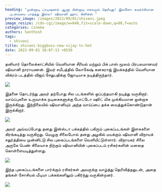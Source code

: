 ```yaml
---
heading: "முன்னாடி ட்ரடிஷனல் ஆனா பின்னாடி சகலமும் தெரியுது! இவளோ கவர்ச்சியான
  புடவையை பாத்தது இல்ல! ஷிவானி ஹாட் கிளிக்ஸ் "
preview_image: /images/2022/09/01/shivani.jpeg
image_resize: /cdn-cgi/image/w=640,fit=scale-down,q=80,f=auto
categories: cinema
authors: Santhosh
tags:
  - shivani
title: shivani-biggboss-new-vijay-tv-hot
date: 2022-09-01 10:07:13 +0530
---
```

தனியார் தொலைக்காட்சியில் வெளியான சீரியல் மற்றும் பிக் பாஸ் மூலம் பிரபலமானவர் ஷிவானி நாராயணன். இவர் சமீபத்தில் லோகேஷ் கனகராஜ் இயக்கத்தில் வெளியான விக்ரம் படத்தில் விஜய் சேதுபதிக்கு ஜோடியாக நடித்திருந்தார்.

![](/images/2022/09/01/shivani-biggboss-new-vijay-tv-hot2.jpeg)

இதனை தொடர்ந்து அவர் தற்போது சில படங்களில் ஒப்பந்தமாகி நடித்து வருகிறார். வாய்ப்புகளை உருவாக்க நடிகைகளுக்கு போட்டோ ஷூட் மிக முக்கியமான ஒன்றாக இருக்கிறது. இந்நிலையில் ஷிவானியும் அந்த வாய்ப்பை தக்க வைத்துக்கொண்டுதான் இருக்கிறார்.

![](/images/2022/09/01/shivani-biggboss-new-vijay-tv-hot.jpeg)

அவர் அவ்வப்போது தனது இன்ஸ்டா பக்கத்தில் பகிரும் புகைப்படங்கள் இளசுகளை கிரங்கடித்து வருகிறது. மெழுகு சிலைபோல் தனது அழகில் மயக்கும் ஷிவானி விநாயக் சதுர்த்தியை முன்னிட்டு சில புகைப்படங்களை வெளியிட்டுள்ளார். விநாயகர் சிலை அருகே பெண் சிலையாக நிற்கும் ஷிவானியின் புகைப்படம் ரசிகர்களின் மனதை கொள்ளையடித்துள்ளது.

![](/images/2022/09/01/shivani-biggboss-new-vijay-tv-hot4.jpeg)

இந்த புகைப்படங்களை பார்க்கும் ரசிகர்கள் அவருக்கு வாழ்த்து தெரிவித்ததுடன், அதை தங்கள் சோசியல் மீடியா பக்கங்களிலும் பகிர்ந்து வருகின்றனர்.

![](/images/2022/09/01/shivani-biggboss-new-vijay-tv-hot6.jpeg)
